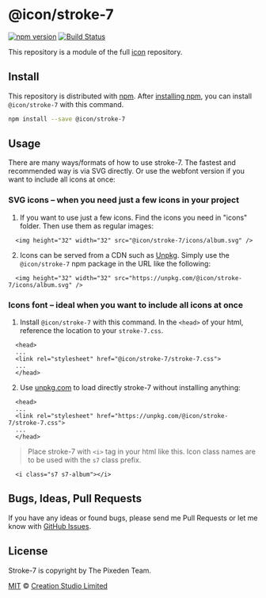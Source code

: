# @icon/stroke-7

[![npm version](https://img.shields.io/npm/v/@icon/stroke-7.svg)](https://www.npmjs.org/package/@icon/stroke-7)
[![Build Status](https://travis-ci.org/icon/icon.svg?branch=master)](https://travis-ci.org/icon/icon)

This repository is a module of the full [icon][icon] repository.

## Install

This repository is distributed with [npm]. After [installing npm][install-npm], you can install `@icon/stroke-7` with this command.

```bash
npm install --save @icon/stroke-7
```

## Usage

There are many ways/formats of how to use stroke-7. The fastest and recommended way is via SVG directly. Or use the webfont version if you want to include all icons at once:

### SVG icons – when you need just a few icons in your project

  1. If you want to use just a few icons. Find the icons you need in "icons" folder. Then use them as regular images:

```
  <img height="32" width="32" src="@icon/stroke-7/icons/album.svg" />
```

  2. Icons can be served from a CDN such as [Unpkg][Unpkg]. Simply use the `@icon/stroke-7` npm package in the URL like the following:

```
  <img height="32" width="32" src="https://unpkg.com/@icon/stroke-7/icons/album.svg" />
```

### Icons font – ideal when you want to include all icons at once

  1. Install `@icon/stroke-7` with this command. In the `<head>` of your html, reference the location to your `stroke-7.css`.

```
  <head>
  ...
  <link rel="stylesheet" href="@icon/stroke-7/stroke-7.css">
  ...
  </head>
```

  2. Use [unpkg.com][Unpkg] to load directly stroke-7 without installing anything:

```
  <head>
  ...
  <link rel="stylesheet" href="https://unpkg.com/@icon/stroke-7/stroke-7.css">
  ...
  </head>
```

> Place stroke-7 with `<i>` tag in your html like this. Icon class names are to be used with the `s7` class prefix.

```
  <i class="s7 s7-album"></i>
```


## Bugs, Ideas, Pull Requests

If you have any ideas or found bugs, please send me Pull Requests or let me know with [GitHub Issues][github issues].

## License

Stroke-7 is copyright by The Pixeden Team.

[MIT](./LICENSE) &copy; [Creation Studio Limited](https://creationstudio.com/)

[icon]: https://github.com/icon/icon
[docs]: http://icon.github.io/
[npm]: https://www.npmjs.com/
[install-npm]: https://docs.npmjs.com/getting-started/installing-node
[sass]: http://sass-lang.com/
[github issues]: https://github.com/thecreation/icons/issues
[Unpkg]: https://unpkg.com